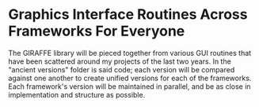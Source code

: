 # Graphics Interface Routines Across Frameworks For Everyone

The GIRAFFE library will be pieced together from various GUI routines that have been scattered around my projects of the last two years.
In the "ancient versions" folder is said code; each version will be compared against one another to create unified versions for each of the frameworks. 
Each framework's version will be maintained in parallel, and be as close in implementation and structure as possible.